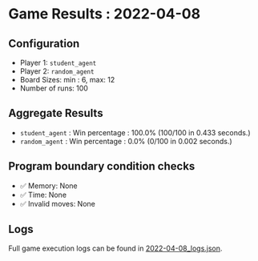 
# Game Results : 2022-04-08


 ## Configuration 

 - Player 1: `student_agent`
 - Player 2: `random_agent`
 - Board Sizes: min : 6, max: 12
 - Number of runs: 100


 ## Aggregate Results 

 - `student_agent` : Win percentage : 100.0% (100/100 in 0.433 seconds.)
 - `random_agent` : Win percentage : 0.0% (0/100 in 0.002 seconds.)


 ## Program boundary condition checks 

 - :white_check_mark: Memory: None
 - :white_check_mark: Time: None
 - :white_check_mark: Invalid moves: None


 ## Logs 

 Full game execution logs can be found in [2022-04-08_logs.json](2022-04-08_logs.json).


